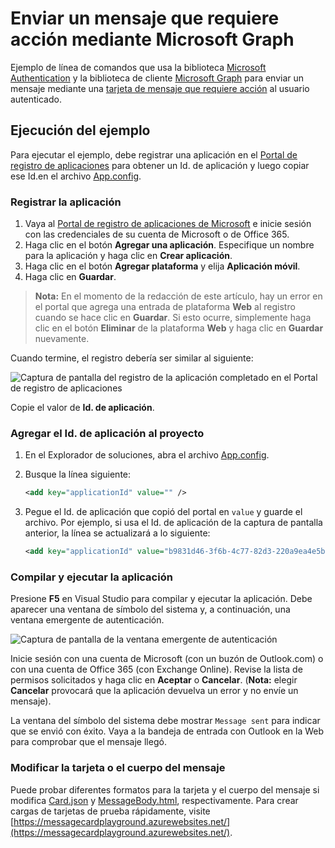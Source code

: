 # Enviar un mensaje que requiere acción mediante Microsoft Graph

Ejemplo de línea de comandos que usa la biblioteca [Microsoft Authentication](https://www.nuget.org/packages/Microsoft.Identity.Client) y la biblioteca de cliente [Microsoft Graph](https://www.nuget.org/packages/Microsoft.Graph/) para enviar un mensaje mediante una [tarjeta de mensaje que requiere acción](https://docs.microsoft.com/es-es/outlook/actionable-messages/) al usuario autenticado.

## Ejecución del ejemplo

Para ejecutar el ejemplo, debe registrar una aplicación en el [Portal de registro de aplicaciones](https://apps.dev.microsoft.com) para obtener un Id. de aplicación y luego copiar ese Id.en el archivo [App.config](./App.config).

### Registrar la aplicación

1. Vaya al [Portal de registro de aplicaciones de Microsoft](https://apps.dev.microsoft.com) e inicie sesión con las credenciales de su cuenta de Microsoft o de Office 365.
1. Haga clic en el botón **Agregar una aplicación**. Especifique un nombre para la aplicación y haga clic en **Crear aplicación**.
1. Haga clic en el botón **Agregar plataforma** y elija **Aplicación móvil**.
1. Haga clic en **Guardar**.

> **Nota:** En el momento de la redacción de este artículo, hay un error en el portal que agrega una entrada de plataforma **Web** al registro cuando se hace clic en **Guardar**. Si esto ocurre, simplemente haga clic en el botón **Eliminar** de la plataforma **Web** y haga clic en **Guardar** nuevamente.

Cuando termine, el registro debería ser similar al siguiente:

![Captura de pantalla del registro de la aplicación completado en el Portal de registro de aplicaciones](readme-images/app-registration.PNG)

Copie el valor de **Id. de aplicación**.

### Agregar el Id. de aplicación al proyecto

1. En el Explorador de soluciones, abra el archivo [App.config](App.config).
1. Busque la línea siguiente: 

    ```xml
    <add key="applicationId" value="" />
    ```
1. Pegue el Id. de aplicación que copió del portal en `value` y guarde el archivo. Por ejemplo, si usa el Id. de aplicación de la captura de pantalla anterior, la línea se actualizará a lo siguiente:

    ```xml
    <add key="applicationId" value="b9831d46-3f6b-4c77-82d3-220a9ea4e5ba" />
    ```

### Compilar y ejecutar la aplicación

Presione **F5** en Visual Studio para compilar y ejecutar la aplicación. Debe aparecer una ventana de símbolo del sistema y, a continuación, una ventana emergente de autenticación.

![Captura de pantalla de la ventana emergente de autenticación](readme-images/auth-popup.PNG)

Inicie sesión con una cuenta de Microsoft (con un buzón de Outlook.com) o con una cuenta de Office 365 (con Exchange Online). Revise la lista de permisos solicitados y haga clic en **Aceptar** o **Cancelar**. (**Nota:** elegir **Cancelar** provocará que la aplicación devuelva un error y no envíe un mensaje).

La ventana del símbolo del sistema debe mostrar `Message sent` para indicar que se envió con éxito. Vaya a la bandeja de entrada con Outlook en la Web para comprobar que el mensaje llegó.

### Modificar la tarjeta o el cuerpo del mensaje

Puede probar diferentes formatos para la tarjeta y el cuerpo del mensaje si modifica [Card.json](Card.json) y [MessageBody.html](MessageBody.html), respectivamente. Para crear cargas de tarjetas de prueba rápidamente, visite [https://messagecardplayground.azurewebsites.net/](https://messagecardplayground.azurewebsites.net/).